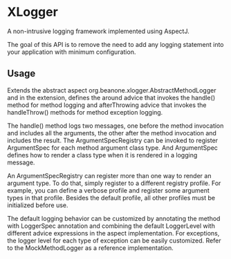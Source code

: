 # XLogger

A non-intrusive logging framework implemented using AspectJ. 

The goal of this API is to remove the need to add any logging statement into your application with minimum configuration.

## Usage

Extends the abstract aspect org.beanone.xlogger.AbstractMethodLogger and in the extension, defines the around advice that invokes the handle() method for method logging and afterThrowing advice that invokes the handleThrow() methods for method exception logging. 

The handle() method logs two messages, one before the method invocation and includes all the arguments, the other after the method invocation and includes the result. The ArgumentSpecRegistry can be invoked to register ArgumentSpec for each method argument class type. And ArgumentSpec defines how to render a class type when it is rendered in a logging message.

An ArgumentSpecRegistry can register more than one way to render an argument type. To do that, simply register to a different registry profile. For example, you can define a verbose profile and register some argument types in that profile. Besides the default profile, all other profiles must be initialized before use.

The default logging behavior can be customized by annotating the method with LoggerSpec annotation and combining the default LoggerLevel with different advice expressions in the aspect implementation. For exceptions, the logger level for each type of exception can be easily customized. Refer to the MockMethodLogger as a reference implementation. 
